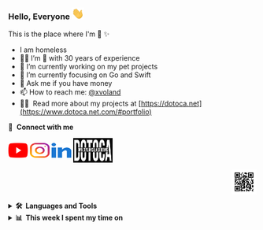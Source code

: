 ### Hello, Everyone <a href="https://dotoca.net/"><img src="https://github.com/xvoland/xvoland/raw/main/images/giphy.gif" width="25px"></a>
This is the place where I'm :rofl: ✨


- I am homeless
- 🏴‍☠️ I’m 🔞 with 30 years of experience
- 🔭 I’m currently working on my pet projects
- 👯 I’m currently focusing on Go and Swift
- 💬 Ask me if you have money
- 📫 How to reach me: [@xvoland](https://www.dotoca.net)
- 👨‍💻 &nbsp;Read more about my projects at [https://dotoca.net](https://www.dotoca.net.com/#portfolio)

🔗 &nbsp;**Connect with me**
<p align="left">
  <a href="https://youtube.com/xvoland" target="blank"><img align="center" src="https://raw.githubusercontent.com/xvoland/xvoland/main/images/youtube.svg" alt="Youtube channel" height="30" width="40" /></a>
  <a href="https://instagram.com/xvoland" target="blank"><img align="center" src="https://raw.githubusercontent.com/xvoland/xvoland/main/images/instagram.svg" alt="xVoLAnD" height="30" width="40" /></a>
  <a href="https://www.linkedin.com/in/vitalij-terescsuk-02b4689/" target="blank"><img align="center" src="https://raw.githubusercontent.com/xvoland/xvoland/main/images/linked-in-alt.svg" alt="xVoLAnD" height="30" width="40" /></a>
  <a href="https://dotoca.net" target="blank"><img align="center" src="https://raw.githubusercontent.com/xvoland/xvoland/main/images/logo-dotoca.svg" alt="DOTOCA Ltd." height="50" width="80" /></a>
</p>
<p align="right"><img align="center" src="https://raw.githubusercontent.com/xvoland/xvoland/main/images/qr_github.png" alt="DOTOCA Ltd." height="50" width="50" /></a>
</p>

<details>
  <summary><b>🛠️&nbsp;&nbsp;Languages&nbsp;and&nbsp;Tools</b></summary>
  <br/>

  <p align="left">
    <a href="https://golang.org" target="_blank"> <img src="https://cdn.jsdelivr.net/gh/devicons/devicon/icons/go/go-original.svg" alt="Golang" width="40" height="40"/> </a>
    <a href="https://php.net" target="_blank"> <img src="https://cdn.jsdelivr.net/gh/devicons/devicon/icons/php/php-original.svg" alt="PHP" width="40" height="40"/> </a>
    <a href="https://www.python.org" target="_blank"> <img src="https://raw.githubusercontent.com/devicons/devicon/master/icons/python/python-original.svg" alt="python" width="40" height="40"/> </a>
    <a href="https://swift.com" target="_blank">  <img src="https://cdn.jsdelivr.net/gh/devicons/devicon/icons/swift/swift-original-wordmark.svg" alt="Swift" width="40" height="40"/> </a>
    <a href="https://apple.com" target="_blank">  <img src="https://cdn.jsdelivr.net/gh/devicons/devicon/icons/apple/apple-original.svg" alt="Apple" width="40" height="40"/> </a>
    <a href="https://docker.com" target="_blank">  <img src="https://cdn.jsdelivr.net/gh/devicons/devicon/icons/docker/docker-original-wordmark.svg" alt="Docker" width="40" height="40"/> </a>
    <a href="https://www.mongodb.com/" target="_blank"> <img src="https://cdn.jsdelivr.net/gh/devicons/devicon/icons/mongodb/mongodb-original-wordmark.svg" alt="MongoDB" width="40" height="40"/> </a>
    <a href="https://www.linux.org/" target="_blank"> <img src="https://raw.githubusercontent.com/devicons/devicon/master/icons/linux/linux-original.svg" alt="linux" width="40" height="40"/> </a>
    <a href="https://www.mysql.com/" target="_blank"> <img src="https://raw.githubusercontent.com/devicons/devicon/master/icons/mysql/mysql-original-wordmark.svg" alt="mysql" width="40" height="40"/> </a>
    <a href="https://www.nginx.com" target="_blank"> <img src="https://raw.githubusercontent.com/devicons/devicon/master/icons/nginx/nginx-original.svg" alt="nginx" width="40" height="40"/> </a>
    <a href="https://aws.amazon.com" target="_blank"> <img src="https://raw.githubusercontent.com/devicons/devicon/master/icons/amazonwebservices/amazonwebservices-original-wordmark.svg" alt="aws" width="40" height="40"/> </a>
    <a href="https://www.w3.org/html/" target="_blank"> <img src="https://raw.githubusercontent.com/devicons/devicon/master/icons/html5/html5-original-wordmark.svg" alt="html5" width="40" height="40"/> </a>
    <a href="https://www.w3schools.com/css/" target="_blank"> <img src="https://raw.githubusercontent.com/devicons/devicon/master/icons/css3/css3-original-wordmark.svg" alt="css3" width="40" height="40"/> </a>
    <a href="https://sass-lang.com" target="_blank"> <img src="https://raw.githubusercontent.com/devicons/devicon/master/icons/sass/sass-original.svg" alt="sass" width="40" height="40"/> </a>
    <a href="https://www.atlassian.com/" target="_blank">  <img src="https://cdn.jsdelivr.net/gh/devicons/devicon/icons/jira/jira-original-wordmark.svg" alt="Jira" width="40" height="40"/> </a>
    <a href="https://linux.org" target="_blank">  <img src="https://cdn.jsdelivr.net/gh/devicons/devicon/icons/linux/linux-original.svg" alt="Linux" width="40" height="40"/> </a>
    <a href="https://www.gnu.org/software/bash/" target="_blank"> <img src="https://www.vectorlogo.zone/logos/gnu_bash/gnu_bash-icon.svg" alt="bash" width="40" height="40"/> </a>
    <a href="https://getbootstrap.com" target="_blank"> <img src="https://raw.githubusercontent.com/devicons/devicon/master/icons/bootstrap/bootstrap-plain-wordmark.svg" alt="bootstrap" width="40" height="40"/> </a>
    <a href="https://cloud.google.com" target="_blank"> <img src="https://www.vectorlogo.zone/logos/google_cloud/google_cloud-icon.svg" alt="gcp" width="40" height="40"/> </a>
    <a href="https://git-scm.com/" target="_blank"> <img src="https://www.vectorlogo.zone/logos/git-scm/git-scm-icon.svg" alt="git" width="40" height="40"/> </a>
    <a href="https://gohugo.io/" target="_blank"> <img src="https://api.iconify.design/logos-hugo.svg" alt="hugo" width="40" height="40"/> </a>
    <a href="https://developer.mozilla.org/en-US/docs/Web/JavaScript" target="_blank"> <img src="https://raw.githubusercontent.com/devicons/devicon/master/icons/javascript/javascript-original.svg" alt="javascript" width="40" height="40"/> </a>
    <a href="https://postman.com" target="_blank"> <img src="https://www.vectorlogo.zone/logos/getpostman/getpostman-icon.svg" alt="postman" width="40" height="40"/> </a>
    <a href="https://www.selenium.dev" target="_blank"> <img src="https://raw.githubusercontent.com/detain/svg-logos/780f25886640cef088af994181646db2f6b1a3f8/svg/selenium-logo.svg" alt="selenium" width="40" height="40"/> </a>
    <a href="https://www.sqlite.org/" target="_blank"> <img src="https://www.vectorlogo.zone/logos/sqlite/sqlite-icon.svg" alt="sqlite" width="40" height="40"/> </a>
    <a href="https://adobe.com" target="_blank">  <img src="https://cdn.jsdelivr.net/gh/devicons/devicon/icons/aftereffects/aftereffects-original.svg" alt="Adobe After Effects" width="40" height="40"/> </a>
    <a href="https://arduino.cc" target="_blank">  <img src="https://cdn.jsdelivr.net/gh/devicons/devicon/icons/arduino/arduino-original.svg" alt="Arduino" width="40" height="40"/> </a>
  </p>
</details>


<details>
  <summary><b>📊 &nbsp;This week I spent my time on</b></summary>
  <br/>

  ![GitHub stats](https://github-readme-stats.vercel.app/api?username=xvoland&show_icons=true&theme=graywhite&hide_border=true)

</details>

